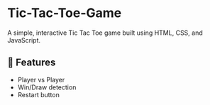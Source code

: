 # Tic-Tac-Toe-Game
A simple, interactive Tic Tac Toe game built using HTML, CSS, and JavaScript.

## 🏁 Features

- Player vs Player
- Win/Draw detection
- Restart button

